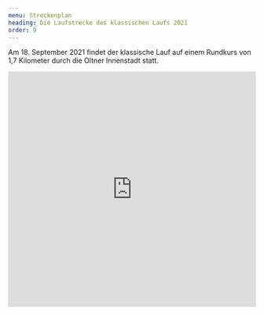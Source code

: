 ```yaml
---
menu: Streckenplan
heading: Die Laufstrecke des klassischen Laufs 2021
order: 9
---
```

Am 18. September 2021 findet der klassische Lauf auf einem Rundkurs von 1,7 Kilometer durch die Oltner Innenstadt statt.

<iframe style="border:0" frameborder="0" scrolling="no"
  loading="lazy" src="https://www.google.com/maps/d/u/0/embed?mid=1mqKpH6tFvhF4Zi0MsXq9Bp0V-ZtYiM12"
width="100%" height="480"></iframe>

